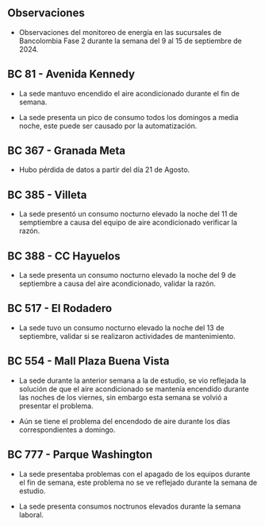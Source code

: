## Observaciones

<div align="right">

<!--<span style="font-size: smaller;"> Reporte semanal elaborado 02/01/2024</span> -->

</div>

- Observaciones del monitoreo de energía en las sucursales de Bancolombia Fase 2 durante la semana del 9 al 15 de septiembre de 2024.

<!--## BC 73 - Pereira

- La sede apagó el sistema de aire una hora mas tarde de lo habitual.-->

<!-- ## BC 79 - La Quinta Ibague -->

 ## BC 81 - Avenida Kennedy

<!--- La sede presentó consumos nocturnos elevados durante las noches del 31 de juilo al 2 de agosto.-->

- La sede mantuvo encendido el aire acondicionado durante el fin de semana. 

- La sede presenta un pico de consumo todos los domingos a media noche, este puede ser causado por la automatización.


<!-- ## BC 111 - Corozal

- Se presenta desconexión en los de aire, se está trabjando para reestablecer la comunicación. -->

<!-- - La sede presentó un consumo nocturno elevado la noche del 11 de Marzo. -->
<!-- Se corrige novedad de la carga del AA, para el 2 de mayo se puede tomar sede como referencia. Carga del aire era muy pequeña -->


<!--## BC 115 - Circunvalar Pereira-->

<!-- - La sede mejoró su patrón de consumo.-->

<!--- La sede encendió el equipo de aire acondicionado el dia 19 de agosto, que representa un día festivo.

- Esta sede presenta de forma recurrente el funcionamiento de equipos de aire acondicionado los días festivos.-->

<!-- -El cambio que presento la sede fue porque se pusieron las cargas de los cajeros que siempre funcionan -->

<!-- - La sede modificó su patrón de consumo histórico a partir del 30 de noviembre de 2023, especialmente en lo que respecta a los consumos nocturnos.-->

<!-- Se normaliza la novedad en la carga de aire acondicionado fuera del horario laboral a partir del 25 de noviembre, lo que resultará en una disminución en el consumo de energía y se reflejará en ahorros.-->

<!-- ## BC 138 - Mosquera

- La sede presenta horas de apagado más tarde de lo que se apaga un sucursal normalmente.-->

<!-- ## BC 221 - Soacha

- La sede encendió el equipo de aire acondicionado el dia 19 de agosto, que representa un día festivo. -->

<!-- ## BC 265 Valle de Lili

- La sede apagó los equipos de aire en una hora más tarde de lo normal respecto a la línea base.-->


<!--## BC 332 - Zipaquira

- La sede presentó un consumo nocturno elevado la noche del 21 de Agosto, validar si se realizaron labores de mantenimineto.-->

<!-- ## BC 334 - El Peñol

- Se presentan problemas con las medidas, se está validando esta información -->

## BC 367 - Granada Meta 

- Hubo pérdida de datos a partir del día 21 de Agosto.

<!--## BC 384 - Anapoima 

- Los días miércoles la sede apaga a el aire acondicionado a las 20:00 horas se sugiere realizar el apagado al igual que los otros días cuya hora es a las 19:00 horas.-->

## BC 385 - Villeta

- La sede presentó un consumo nocturno elevado la noche del 11 de semptiembre a causa del equipo de aire acondicionado verificar la razón.

## BC 388 - CC Hayuelos

- La sede presenta un consumo nocturno elevado la noche del 9 de septiembre a causa del aire acondicionado, validar la razón.

<!--## BC 415 - El Retiro

- Se presentan problemas con la medida de los aires, se está realizando la revisón.-->

<!--## BC 461 - La Carolina Unicentro

- Se presenta un consumo nocturno elevado la noche del 27 de agosto. -->

<!--## BC 478 - Mix Vía 40 -->

<!--- La sede presenta un consumos nocturnos elevados durante la semana, el sistema de aires no fue apagado durante las noches de días laborales, validar la razón.-->

<!--La sede presentó consumos nocturnos elevados durante la semana, comparados con la línea base.-->

<!--## BC 479 - Pamplona

- La medida de los aires acondicionados presenta un valor mucho menor a comparación con la medida del totalizador, se está realizando la validación de variable. -->

<!--## BC 513 - El Dificil 

- La sede presentó un consumo nocturno elevado la noche del 6 de septiempre y un consumo a baja carga el viernes, validar si se realizaron labores de mantenimiento.-->

<!--- La sede presentó consumos elevados los días que representan fin de semana. -->

<!-- - Para la sede se debe validar la instalación de las medidas de los equipos de aire.-->

<!-- - La sede presenta un patrón de consumo irregular, manteniendo el aire encendido en horas nocturnas.-->


<!--## BC 516 - Santa Marta-->


## BC 517 - El Rodadero 

- La sede tuvo un consumo nocturno elevado la noche del 13 de septiembre, validar si se realizaron actividades de mantenimiento.

 ## BC 554 - Mall Plaza Buena Vista

- La sede durante la anterior semana a la de estudio, se vio reflejada la solución de que el aire acondicionado se mantenía encendido durante las noches de los viernes, sin embargo esta semana se volvió a presentar el problema.

- Aún se tiene el problema del encendodo de aire durante los días correspondientes a domingo.

<!--- La sede encendió el equipo de aire acondicionado el dia 19 de agosto, que representa un día festivo.-->

<!-- - La sede presenta un patrón de consumo irregular los días 5 y 6 de julio-->

<!-- - La sede presenta un conumo elevado el día 7 de julio que due domingo.-->

<!--## BC 583 - Riosucio

- El patrón de consumo en los fines de semana mejoró. -->

<!-- ## BC 619 - Plaza del Bosque Ibague-->

<!--## BC 673 - Calle 80

- La sede presenta problemas con la automatización, encendiendo el sistema de aires acondicionados durante los fines de semana como si fueran días laborales.-->

<!-- ## BC 681 - Cerete

- El problema con la instalación de la medida de los equipos de aire ha sido solucionado.-->
<!-- - Se está validando la instalación de los equipos de medida del aire acondicionado.

- La sede normalizó su patrón de consumo.-->

<!-- ## BC 687 - Planeta Rica

<!-- - La sede presentó un consumo elevedo durante el fin de semana, el aire acondicionado se enciende de manera parcial, validar si se debe a alguna actividad operativa. -->
<!-- - La sede presentó una desconexión de la medida el día 18 de junio, y se reestableció la comunicación el día 21 de junio. -->

<!--## BC 689 - Metropolis 

- Se presentó un consumo nocturno elevado en la madrugada del día 2 de septiembre, este problema hace parte de la falla en el apagado en el fin de semana presentado durante la semana pasada.-->

<!--## BC 733 - La Unión Valle

- La sede presentua un consumo nocturno la noche del 15 de agosto-->

<!-- - La sede presenta altos consumos nocturnos durante toda la semana. -->
<!-- ## BC 772 - Caicedonia

- La sede presenta consumos nocturnos elevados durante toda la semana laboral, verficar si fue por problemas en la automatización. -->

<!-- ## BC 775 - Bulevar 54

- El consumo de la sede fue mayor al de la línea base duramnte la semana, probablemente sea causado por el clima.-->

 ## BC 777 - Parque Washington 

<!--- La sede encendió el equipo de aire acondicionado el dia 19 de agosto, que representa un día festivo.

- La sede presenta un consumo nocturno elevado la noche del 19 de agosto.-->
- La sede presentaba problemas con el apagado de los equipos durante el fin de semana, este problema no se ve reflejado durante la semana de estudio.

- La sede presenta consumos noctrunos elevados durante la semana laboral.

<!--- Esta sede presenta de forma recurrente el funcionamiento de equipos de aire acondicionado los días festivos.-->

<!-- ## BC 781 - Prado Plaza

- La sede apagó los equipos de aire en una hora más tarde de lo normal respecto a la línea base.-->

<!-- ## BC 802 - Puerto Lopez 

- La sede presenta un pico de consumo el sábado en la mañana.-->

<!--## BC 892 - La Vega

- La sede presentó un consumo elevado la noche del domingo 26 de agosto.-->



<!--## BC - Metropolitan

- La sede encendió el equipo de aire acondicionado el dia 19 de agosto, que representa un día festivo. -->
